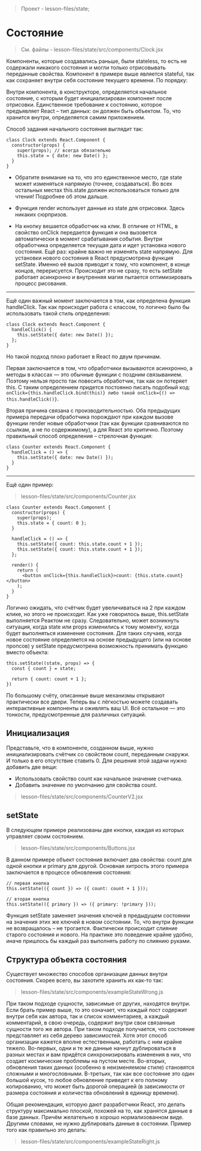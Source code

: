 > Проект - lesson-files/state;

# Состояние

> См. файлы - lesson-files/state/src/components/Clock.jsx

Компоненты, которые создавались раньше, были stateless, то есть не содержали 
никакого состояния и могли только отрисовывать переданные свойства. Компонент в примере 
выше является stateful, так как сохраняет внутри себя состояние текущего времени. По порядку:

Внутри компонента, в конструкторе, определяется начальное состояние, с которым будет
инициализирован компонент после отрисовки. Единственное требование к состоянию, которое 
предъявляет React – тип данных: он должен быть объектом. То, что хранится внутри, 
определяется самим приложением.

Способ задания начального состояния выглядит так:

```
class Clock extends React.Component {
  constructor(props) {
    super(props); // всегда обязательно
    this.state = { date: new Date() };
  }
}
```

- Обратите внимание на то, что это единственное место, где state может изменяться напрямую 
(точнее, создаваться). Во всех остальных местах this.state должен использоваться только для 
чтения! Подробнее об этом дальше.

- Функция render использует данные из state для отрисовки. Здесь никаких сюрпризов.

- На кнопку вешается обработчик на клик. В отличие от HTML, в свойство onClick передается 
функция и она вызовется автоматически в момент срабатывания события. Внутри обработчика 
определяется текущая дата и идет установка нового состояния. Ещё раз: крайне важно не 
изменять state напрямую. Для установки нового состояния в React предусмотрена функция 
setState. Именно её вызов приводит к тому, что компонент, в конце концов, перерисуется. 
Происходит это не сразу, то есть setState работает асинхронно и внутренняя магия пытается 
оптимизировать процесс рисования.

<hr>

Ещё один важный момент заключается в том, как определена функция handleClick. 
Так как происходит работа с классом, то логично было бы использовать такой стиль определения:

```
class Clock extends React.Component {
  handleClick() {
    this.setState({ date: new Date() });
  };
}
```

Но такой подход плохо работает в React по двум причинам.

Первая заключается в том, что обработчики вызываются асинхронно, а методы в классах — это 
обычные функции с поздним связыванием. Поэтому нельзя просто так повесить обработчик, 
так как он потеряет this. С таким определением придется постоянно писать подобный код:
```onClick={this.handleClick.bind(this)} либо такой onClick={() => this.handleClick()}```.


Вторая причина связана с производительностью. Оба предыдущих примера передачи обработчика 
порождают при каждом вызове функции render новые обработчики (так как функции сравниваются 
по ссылкам, а не по содержимому), а для React это критично. Поэтому правильный способ 
определения – стрелочная функция:

```
class Counter extends React.Component {
  handleClick = () => {
    this.setState({ date: new Date() });
  }
}
```

<hr>

Ещё один пример:

> lesson-files/state/src/components/Counter.jsx

```
class Counter extends React.Component {
  constructor(props) {
    super(props);
    this.state = { count: 0 };
  }

  handleClick = () => {
    this.setState({ count: this.state.count + 1 });
    this.setState({ count: this.state.count + 1 });
  };

  render() {
    return (
      <button onClick={this.handleClick}>count: {this.state.count}</button>
    );
  }
}
```

Логично ожидать, что счётчик будет увеличиваться на 2 при каждом клике, но этого не 
происходит. Как уже говорилось выше, this.setState выполняется Реактом не сразу. 
Следовательно, может возникнуть ситуация, когда state или props изменились к тому моменту,
когда будет выполняться изменение состояния. Для таких случаев, когда новое состояние 
определяется на основе предыдущего (или на основе пропсов) у setState предусмотрена
возможность принимать функцию вместо объекта:

```
this.setState((state, props) => {
  const { count } = state;

  return { count: count + 1 };
})
```

По большому счёту, описанные выше механизмы открывают практически все двери. Теперь
вы с лёгкостью можете создавать интерактивные компоненты и оживлять ваш UI. Всё 
остальное — это тонкости, предусмотренные для различных ситуаций.


## Инициализация

Представьте, что в компоненте, созданном выше, нужно инициализировать счётчик со 
свойством count, переданным снаружи. И только в его отсутствие ставить 0. Для решения
этой задачи нужно добавить две вещи:

- Использовать свойство count как начальное значение счетчика.
- Добавить значение по умолчанию для свойства count.

> lesson-files/state/src/components/CounterV2.jsx


## setState

В следующем примере реализованы две кнопки, каждая из которых управляет своим состоянием.

> lesson-files/state/src/components/Buttons.jsx

В данном примере объект состояния включает два свойства: count для одной кнопки и primary 
для другой. Основная хитрость этого примера заключается в процессе обновления состояния:

```
// первая кнопка
this.setState(({ count }) => ({ count: count + 1 }));

// вторая кнопка
this.setState(({ primary }) => ({ primary: !primary }));
```

Функция setState заменяет значения ключей в предыдущем состоянии на значения этих же ключей
в новом состоянии. То, что внутри функции не возвращалось – не трогается. Фактически 
происходит слияние старого состояния и нового. На практике это поведение крайне удобно,
иначе пришлось бы каждый раз выполнять работу по слиянию руками.

## Структура объекта состояния

Существует множество способов организации данных внутри состояния. Скорее всего, вы захотите
хранить их как-то так:

> lesson-files/state/src/components/exampleStateWrong.js

При таком подходе сущности, зависимые от других, находятся внутри. Если брать пример выше, 
то это означает, что каждый пост содержит внутри себя как автора, так и список комментариев,
а каждый комментарий, в свою очередь, содержит внутри свои связанные сущности того же
автора. При таком подходе получается, что состояние представляет из себя дерево 
зависимостей. Хотя этот способ организации кажется вполне естественным, работать с
ним крайне тяжело. Во-первых, одни и те же данные начнут дублироваться в разных местах
и вам придётся синхронизировать изменения в них, что создает космические проблемы на
пустом месте. Во-вторых, обновления таких данных (особенно в неизменяемом стиле) 
становятся сложными и многословными. В-третьих, так как все состояние это один 
большой кусок, то любое обновление приведет к его полному копированию, что может быть
дорогой операцией (в зависимости от размера состояния и количества обновлений в 
единицу времени).

Общая рекомендация, которую дают разработчики React, это делать структуру максимально
плоской, похожей на то, как хранятся данные в базе данных. Причём желательно в хорошо
нормализованном виде. Другими словами, не нужно дублировать данные в состоянии. Пример
того как правильно это делать:

> lesson-files/state/src/components/exampleStateRight.js